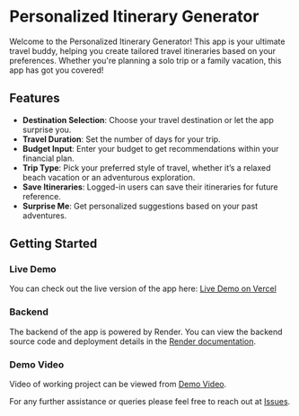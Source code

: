 # Personalized Itinerary Generator

Welcome to the Personalized Itinerary Generator! This app is your ultimate travel buddy, helping you create tailored travel itineraries based on your preferences. Whether you're planning a solo trip or a family vacation, this app has got you covered!

## Features

- **Destination Selection**: Choose your travel destination or let the app surprise you.
- **Travel Duration**: Set the number of days for your trip.
- **Budget Input**: Enter your budget to get recommendations within your financial plan.
- **Trip Type**: Pick your preferred style of travel, whether it’s a relaxed beach vacation or an adventurous exploration.
- **Save Itineraries**: Logged-in users can save their itineraries for future reference.
- **Surprise Me**: Get personalized suggestions based on your past adventures.

## Getting Started

### Live Demo

You can check out the live version of the app here: [Live Demo on Vercel](https://itenary-gen.vercel.app/)

### Backend

The backend of the app is powered by Render. You can view the backend source code and deployment details in the [Render documentation](https://render.com/docs).

### Demo Video

Video of working project can be viewed from [Demo Video](https://drive.google.com/file/d/19V_3UjT67f55cJMVf4iDvLaBs7mtFoVy/view).


For any further assistance or queries please feel free to reach out at [Issues](https://github.com/Vinayak1211/itenary-gen/issues).
